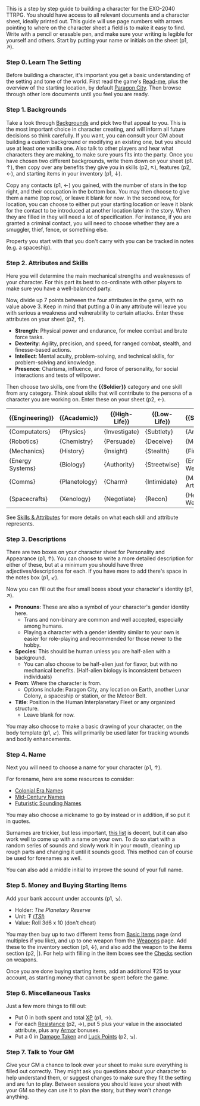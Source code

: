 This is a step by step guide to building a character for the EXO-2040 TTRPG. You should have access to all relevant documents and a character sheet, ideally printed out.  This guide will use page numbers with arrows pointing to where on the character sheet a field is to make it easy to find. Write with a pencil or erasable pen, and make sure your writing is legible for yourself and others. Start by putting your name or initials on the sheet (p1, ↗).
### Step 0. Learn The Setting
Before building a character, it's important you get a basic understanding of the setting and tone of the world. First read the game's [Read-me](../Readme.md), plus the overview of the starting location, by default [Paragon City](Paragon%20City.md). Then browse through other lore documents until you feel you are ready. 
### Step 1. Backgrounds
Take a look through [Backgrounds](Backgrounds.md) and pick two that appeal to you. This is the most important choice in character creating, and will inform all future decisions so think carefully. If you want, you can consult your GM about building a custom background or modifying an existing one, but you should use at least one vanilla one. Also talk to other players and hear what characters they are making, to make sure yours fits into the party. Once you have chosen two different backgrounds, write them down on your sheet (p1. ↑), then copy over any benefits they give you in skills (p2, ↖), features (p2, ←), and starting items in your inventory (p1, ↓).

Copy any contacts (p1, ←) you gained, with the number of stars in the top right, and their occupation in the bottom box. You may then choose to give them a name (top row), or leave it blank for now. In the second row, for location, you can choose to either put your starting location or leave it blank for the contact to be introduced at another location later in the story. When they are filled in they will need a lot of specification. For instance, if you are granted a criminal contact, you will need to choose whether they are a smuggler, thief, fence, or something else.

Property you start with that you don't carry with you can be tracked in notes (e.g. a spaceship).
### Step 2. Attributes and Skills
Here you will determine the main mechanical strengths and weaknesses of your character. For this part its best to co-ordinate with other players to make sure you have a well-balanced party.

Now, divide up 7 points between the four attributes in the game, with no value above 3.  Keep in mind that putting a 0 in any attribute will leave you with serious a weakness and vulnerability to certain attacks. Enter these attributes on your sheet (p2, ↑). 
- **Strength**: Physical power and endurance, for melee combat and brute force tasks.
- **Dexterity**: Agility, precision, and speed, for ranged combat, stealth, and finesse-based actions.
- **Intellect**: Mental acuity, problem-solving, and technical skills, for problem-solving and knowledge.
- **Presence**: Charisma, influence, and force of personality, for social interactions and tests of willpower.

Then choose two skills, one from the **{{Soldier}}** category and one skill from any category. Think about skills that will contribute to the persona of a character you are working on. Enter these on your sheet (p2, ←).

| {{Engineering}}  | {{Academic}}  | {{High-Life}} | {{Low-Life}} | {{Soldier}}      | {{Explorer}} |
| ---------------- | ------------- | ------------- | ------------ | ---------------- | ------------ |
| {Computators}    | {Physics}     | {Investigate} | {Subtlety}   | {Archery}        | {Medicate}   |
| {Robotics}       | {Chemistry}   | {Persuade}    | {Deceive}    | {Melee}          | {Move}       |
| {Mechanics}      | {History}     | {Insight}     | {Stealth}    | {Firearms}       | {Survival}   |
| {Energy Systems} | {Biology}     | {Authority}   | {Streetwise} | {Energy Weapons} | {Navigate}   |
| {Comms}          | {Planetology} | {Charm}       | {Intimidate} | {Martial Arts}   | {Track}      |
| {Spacecrafts}    | {Xenology}    | {Negotiate}   | {Recon}      | {Heavy Weapons}  | {Nature}     |

See [Skills & Attributes](/Player%20Resources/Skills%20&%20Attributes.md) for more details on what each skill and attribute represents.
### Step 3. Descriptions
There are two boxes on your character sheet for Personality and Appearance (p1, ↑). You can choose to write a more detailed description for either of these, but at a minimum you should have three adjectives/descriptions for each. If you have more to add there's space in the notes box (p1, ↙).

Now you can fill out the four small boxes about your character's identity (p1, ↗).

- **Pronouns**: These are also a symbol of your character's gender identity here.
	- Trans and non-binary are common and well accepted, especially among humans.
	- Playing a character with a gender identity similar to your own is easier for role-playing and recommended for those newer to the hobby.
- **Species**: This should be human unless you are half-alien with a background.
	- You can also choose to be half-alien just for flavor, but with no mechanical benefits. (Half-alien biology is inconsistent between individuals)
- **From**: Where the character is from.
	- Options include: Paragon City, any location on Earth, another Lunar Colony, a spaceship or station, or the Meteor Belt.
- **Title**: Position in the Human Interplanetary Fleet or any organized structure.
	- Leave blank for now.

You may also choose to make a basic drawing of your character, on the body template (p1, ↙). This will primarily be used later for tracking wounds and bodily enhancements.
### Step 4. Name
Next you will need to choose a name for your character (p1, ↑).

For forename, here are some resources to consider:
- [Colonial Era Names](https://nameberry.com/list/1031/colonial-names-from-the-1700s)
- [Mid-Century Names](https://nameberry.com/list/426/midcentury-baby-names)
- [Futuristic Sounding Names](https://momlovesbest.com/futuristic-baby-names)

You may also choose a nickname to go by instead or in addition, if so put it in quotes.

Surnames are trickier, but less important, [this list](https://listophile.com/names/last/vintage/) is decent, but it can also work well to come up with a name on your own. To do so start with a random series of sounds and slowly work it in your mouth, cleaning up rough parts and changing it until it sounds good. This method can of course be used for forenames as well.

You can also add a middle initial to improve the sound of your full name.
### Step 5. Money and Buying Starting Items
Add your bank account under accounts (p1, ↘).
- Holder: *The Planetary Reserve*
- Unit: ₮ [(*TSI*)](../Setting/Currencies.md#TSI)
- Value: Roll 3d6 x 10 (don't cheat)

You may then buy up to two different Items from [Basic Items](../Items/Basic%20Items.md) page (and multiples if you like), and up to one weapon from the [Weapons](../Items/Weapons.md) page. Add these to the inventory section (p1, ↓), and also add the weapon to the items section (p2, |). For help with filling in the item boxes see the [Checks](../Rules/Checks.md#Weapons) section on weapons.

Once you are done buying starting items, add an additional ₮25 to your account, as starting money that cannot be spent before the game.
### Step 6. Miscellaneous Tasks
Just a few more things to fill out:
- Put 0 in both spent and total [XP](XP.md) (p1, →).
- For each [Resistance](../Rules/Combat.md#Resistances) (p2, →), put 5 plus your value in the associated attribute, plus any [Armor](../Rules/Checks.md#Armor) bonuses.
- Put a 0 in [Damage Taken](../Rules/Combat.md#Damage%20Taken) and [Luck Points](../Rules/Mechanics.md#Luck%20Points) (p2, ↘).
### Step 7. Talk to Your GM
Give your GM a chance to look over your sheet to make sure everything is filled out correctly. They might ask you questions about your character to help understand them, or suggest changes to make sure they fit the setting and are fun to play. Between sessions you should leave your sheet with your GM so they can use it to plan the story, but they won't change anything.
